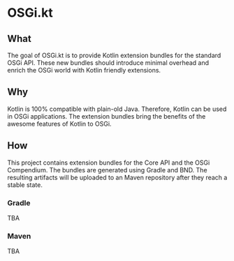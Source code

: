 # OSGi.kt

## What

The goal of OSGi.kt is to provide Kotlin extension bundles for the standard OSGi API. These new bundles should introduce
minimal overhead and enrich the OSGi world with Kotlin friendly extensions.

## Why

Kotlin is 100% compatible with plain-old Java. Therefore, Kotlin can be used in OSGi applications. The extension bundles 
bring the benefits of the awesome features of Kotlin to OSGi.

## How

This project contains extension bundles for the Core API and the OSGi Compendium. The bundles are generated using Gradle 
and BND. The resulting artifacts will be uploaded to an Maven repository after they reach a stable state.

### Gradle

TBA

### Maven

TBA